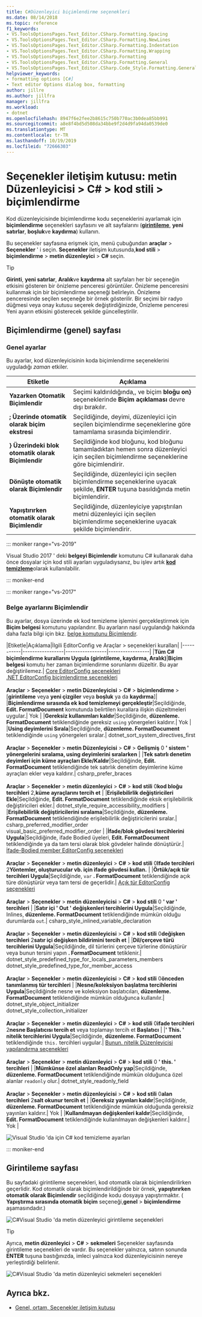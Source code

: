 ```yaml
---
title: C#Düzenleyici biçimlendirme seçenekleri
ms.date: 08/14/2018
ms.topic: reference
f1_keywords:
- VS.ToolsOptionsPages.Text_Editor.CSharp.Formatting.Spacing
- VS.ToolsOptionsPages.Text_Editor.CSharp.Formatting.NewLines
- VS.ToolsOptionsPages.Text_Editor.CSharp.Formatting.Indentation
- VS.ToolsOptionsPages.Text_Editor.CSharp.Formatting.Wrapping
- VS.ToolsOptionsPages.Text_Editor.CSharp.Formatting
- VS.ToolsOptionsPages.Text_Editor.CSharp.Formatting.General
- VS.ToolsOptionsPages.Text_Editor.CSharp.Code_Style.Formatting.General
helpviewer_keywords:
- formatting options [C#]
- Text editor Options dialog box, formatting
author: jillre
ms.author: jillfra
manager: jillfra
ms.workload:
- dotnet
ms.openlocfilehash: 8947f6e2fee2b8615c750b770ac3b0dea85bb991
ms.sourcegitcommit: a8e8f4bd5d508da34bbe9f2d4d9fa94da0539de0
ms.translationtype: MT
ms.contentlocale: tr-TR
ms.lasthandoff: 10/19/2019
ms.locfileid: "72666303"
---
```

# <a name="options-dialog-box-text-editor--c--code-style--formatting"></a>Seçenekler iletişim kutusu: metin Düzenleyicisi \> C# \> kod stili \> biçimlendirme

Kod düzenleyicisinde biçimlendirme kodu seçeneklerini ayarlamak için **biçimlendirme** seçenekleri sayfasını ve alt sayfalarını ([**girintileme**](#indentation-page), **yeni satırlar**, **boşluk**ve **kaydırma**) kullanın.

Bu seçenekler sayfasına erişmek için, menü çubuğundan **araçlar**  > **Seçenekler** ' i seçin. **Seçenekler** iletişim kutusunda,**kod stili**  > **biçimlendirme** >  **metin düzenleyici**  > **C#** seçin.

> [!TIP]
> **Girinti**, **yeni satırlar**, **Aralık**ve **kaydırma** alt sayfaları her bir seçeneğin etkisini gösteren bir önizleme penceresi görüntüler. Önizleme penceresini kullanmak için bir biçimlendirme seçeneği belirleyin. Önizleme penceresinde seçilen seçeneğe bir örnek gösterilir. Bir seçimi bir radyo düğmesi veya onay kutusu seçerek değiştirdiğinizde, Önizleme penceresi Yeni ayarın etkisini gösterecek şekilde güncelleştirilir.

## <a name="formatting-general-page"></a>Biçimlendirme (genel) sayfası

### <a name="general-settings"></a>Genel ayarlar

Bu ayarlar, kod düzenleyicisinin koda biçimlendirme seçeneklerini uyguladığı *zaman* etkiler.

|Etiketle|Açıklama|
|-----------|-----------------|
|**Yazarken Otomatik Biçimlendir**|Seçimi kaldırıldığında,, ve biçim **bloğu on}** seçeneklerinde **Biçim açıklaması** devre dışı bırakılır.|
|**; Üzerinde otomatik olarak biçim ekstresi**|Seçildiğinde, deyimi, düzenleyici için seçilen biçimlendirme seçeneklerine göre tamamlama sırasında biçimlendirir.|
|**} Üzerindeki blok otomatik olarak Biçimlendir**|Seçildiğinde kod bloğunu, kod bloğunu tamamladıktan hemen sonra düzenleyici için seçilen biçimlendirme seçeneklerine göre biçimlendirir.|
|**Dönüşte otomatik olarak Biçimlendir**|Seçildiğinde, düzenleyici için seçilen biçimlendirme seçeneklerine uyacak şekilde, **ENTER** tuşuna basıldığında metin biçimlendirir.|
|**Yapıştırırken otomatik olarak Biçimlendir**|Seçildiğinde, düzenleyiciye yapıştırılan metni düzenleyici için seçilen biçimlendirme seçeneklerine uyacak şekilde biçimlendirir.|

::: moniker range="vs-2019"

Visual Studio 2017 ' deki **belgeyi Biçimlendir** komutunu C# kullanarak daha önce dosyalar için kod stili ayarları uyguladıysanız, bu işlev artık [**kod temizleme**](../code-styles-and-code-cleanup.md#apply-code-styles)olarak kullanılabilir.

::: moniker-end

::: moniker range="vs-2017"

### <a name="format-document-settings"></a>Belge ayarlarını Biçimlendir

Bu ayarlar, dosya üzerinde ek kod temizleme işlemini gerçekleştirmek için **Biçim belgesi** komutunu yapılandırır. Bu ayarların nasıl uygulandığı hakkında daha fazla bilgi için bkz. [belge komutunu Biçimlendir](../code-styles-and-code-cleanup.md#apply-code-styles).

|Etiketle|Açıklama|İlgili EditorConfig ve Araçlar > seçenekleri kuralları|
|-----------|-----------------|-----------------|-----------------|
|**Tüm C# biçimlendirme kurallarını Uygula (girintileme, kaydırma, Aralık)**|**Biçim belgesi** komutu her zaman biçimlendirme sorunlarını düzeltir. Bu ayar değiştirilemez.| [Core EditorConfig seçenekleri](../../ide/create-portable-custom-editor-options.md)<br/>[.NET EditorConfig biçimlendirme seçenekleri](../../ide/editorconfig-formatting-conventions.md)<br/><br/>**Araçlar**  > **Seçenekler**  > **metin Düzenleyicisi**  > **C#**  > **biçimlendirme** > [**girintileme** veya **yeni çizgiler** veya **boşluk** ya da **kaydırma**]|
|**Biçimlendirme sırasında ek kod temizlemeyi gerçekleştir**|Seçildiğinde, **Edit. FormatDocument** komutunda belirtilen kurallara ilişkin düzeltmeleri uygular.| Yok |
|**Gereksiz kullanımları kaldır**|Seçildiğinde, **düzenleme. FormatDocument** tetiklendiğinde gereksiz `using` yönergeleri kaldırır.| Yok |
|**Using deyimlerini Sırala**|Seçildiğinde, **düzenleme. FormatDocument** tetiklendiğinde `using` yönergeleri sıralar.| dotnet_sort_system_directives_first<br/><br/>**Araçlar**  > **Seçenekler**  > **metin Düzenleyicisi**  > **C#**  > **Gelişmiş** 0 **' sistem ' yönergelerini sıralama, using deyimlerini sıralarken** |
|**Tek satırlı denetim deyimleri için küme ayraçları Ekle/Kaldır**|Seçildiğinde, **Edit. FormatDocument** tetiklendiğinde tek satırlık denetim deyimlerine küme ayraçları ekler veya kaldırır.| csharp_prefer_braces<br/><br/>**Araçlar**  > **Seçenekler**  > **metin düzenleyici**  > **C#**  > **kod stili** 0**kod bloğu tercihleri** 2,**küme ayraçlarını tercih et** |
|**Erişilebilirlik değiştiricileri Ekle**|Seçildiğinde, **Edit. FormatDocument** tetiklendiğinde eksik erişilebilirlik değiştiricileri ekler.| dotnet_style_require_accessibility_modifiers |
|**Erişilebilirlik değiştiricilerini sıralama**|Seçildiğinde, **düzenleme. FormatDocument** tetiklendiğinde erişilebilirlik değiştiricilerini sıralar.| csharp_preferred_modifier_order<br/>visual_basic_preferred_modifier_order |
|**İfade/blok gövdesi tercihlerini Uygula**|Seçildiğinde, ifade Bodied üyeleri, **Edit. FormatDocument** tetiklendiğinde ya da tam tersi olarak blok gövdeler halinde dönüştürür.| [İfade-Bodied member EditorConfig seçenekleri](../../ide/editorconfig-language-conventions.md#expression-bodied-members)<br/><br/>**Araçlar**  > **Seçenekler**  > **metin düzenleyici**  > **C#**  > **kod stili** 0**Ifade tercihleri** 2**Yöntemler, oluşturucular vb. için ifade gövdesi kullan.** |
|**Örtük/açık tür tercihleri Uygula**|Seçildiğinde, `var` **. FormatDocument** tetiklendiğinde açık türe dönüştürür veya tam tersi de geçerlidir.| [Açık tür EditorConfig seçenekleri](../../ide/editorconfig-language-conventions.md#implicit-and-explicit-types)<br/><br/>**Araçlar**  > **Seçenekler**  > **metin düzenleyicisi**  > **C#**  > **kod stili** 0 **' var ' tercihleri** |
|**Satır içi ' Out ' değişkenleri tercihlerini Uygula**|Seçildiğinde, Inlines, **düzenleme. FormatDocument** tetiklendiğinde mümkün olduğu durumlarda `out`.| csharp_style_inlined_variable_declaration<br/><br/>**Araçlar**  > **Seçenekler**  > **metin düzenleyicisi**  > **C#**  > **kod stili** 0**değişken tercihleri** 2**satır içi değişken bildirimini tercih et** |
|**Dil/çerçeve türü tercihlerini Uygula**|Seçildiğinde, dil türlerini çerçeve türlerine dönüştürür veya bunun tersini yapın **. FormatDocument** tetiklenir.| dotnet_style_predefined_type_for_locals_parameters_members<br/>dotnet_style_predefined_type_for_member_access<br/><br/>**Araçlar**  > **Seçenekler**  > **metin düzenleyicisi**  > **C#**  > **kod stili** 0**önceden tanımlanmış tür tercihleri** |
|**Nesne/koleksiyon başlatma tercihlerini Uygula**|Seçildiğinde nesne ve koleksiyon başlatıcıları, **düzenleme. FormatDocument** tetiklendiğinde mümkün olduğunca kullanılır.| dotnet_style_object_initializer<br/>dotnet_style_collection_initializer<br/><br/>**Araçlar**  > **Seçenekler**  > **metin düzenleyici**  > **C#**  > **kod stili** 0**ifade tercihleri** 2**nesne Başlatıcısı tercih et** veya toplamayı tercih et  **Başlatıcı** |
|**' This. ' nitelik tercihlerini Uygula**|Seçildiğinde, **düzenleme. FormatDocument** tetiklendiğinde `this.` tercihleri uygular.| [Bunun. nitelik Düzenleyicisi yapılandırma seçenekleri](../../ide/editorconfig-language-conventions.md#this-and-me)<br/><br/>**Araçlar**  > **Seçenekler**  > **metin düzenleyici**  > **C#**  > **kod stili** 0 **' this. ' tercihleri** |
|**Mümkünse özel alanları ReadOnly yap**|Seçildiğinde, **düzenleme. FormatDocument** tetiklendiğinde mümkün olduğunca özel alanlar `readonly` olur.| dotnet_style_readonly_field<br/><br/>**Araçlar**  > **Seçenekler**  > **metin düzenleyicisi**  > **C#**  > **kod stili** 0**alan tercihleri** 2**salt okunur tercih et** |
|**Gereksiz yayınları kaldır**|Seçildiğinde, **düzenleme. FormatDocument** tetiklendiğinde mümkün olduğunda gereksiz yayınları kaldırır.| Yok |
|**Kullanılmayan değişkenleri kaldır**|Seçildiğinde, **Edit. FormatDocument** tetiklendiğinde kullanılmayan değişkenleri kaldırır.| Yok |

![Visual Studio 'da için C# kod temizleme ayarları](media/format-document-settings.png)

::: moniker-end

## <a name="indentation-page"></a>Girintileme sayfası

Bu sayfadaki girintileme seçenekleri, kod otomatik olarak biçimlendirilirken geçerlidir. Kod otomatik olarak biçimlendirildiğinde bir örnek, **yapıştırırken otomatik olarak Biçimlendir** seçildiğinde kodu dosyaya yapıştırmaktır. ( **Yapıştırma sırasında otomatik biçim** seçeneği,**genel** >  **biçimlendirme** aşamasındadır.)

![C#Visual Studio 'da metin düzenleyici girintileme seçenekleri](media/csharp-indentation-options.png)

> [!TIP]
> Ayrıca, **metin düzenleyici**  > **C#**  > **sekmeleri** Seçenekler sayfasında girintileme seçenekleri de vardır. Bu seçenekler yalnızca, satırın sonunda **ENTER** tuşuna bastığınızda, imleci yalnızca kod düzenleyicisinin nereye yerleştirdiği belirlenir.
>
> ![C#Visual Studio 'da metin düzenleyici sekmeleri seçenekleri](media/csharp-tabs-options.png)

## <a name="see-also"></a>Ayrıca bkz.

- [Genel, ortam, Seçenekler iletişim kutusu](../../ide/reference/general-environment-options-dialog-box.md)